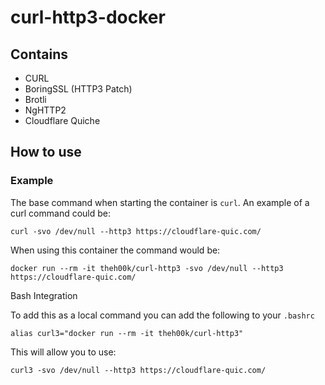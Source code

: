 # curl-http3-docker

## Contains

* CURL
* BoringSSL (HTTP3 Patch)
* Brotli
* NgHTTP2
* Cloudflare Quiche

## How to use

### Example

The base command when starting the container is `curl`. An example of a curl command could be:

```
curl -svo /dev/null --http3 https://cloudflare-quic.com/
```

When using this container the command would be:

```
docker run --rm -it theh00k/curl-http3 -svo /dev/null --http3 https://cloudflare-quic.com/
```

Bash Integration

To add this as a local command you can add the following to your `.bashrc`

```
alias curl3="docker run --rm -it theh00k/curl-http3"
```

This will allow you to use:

```
curl3 -svo /dev/null --http3 https://cloudflare-quic.com/
```
